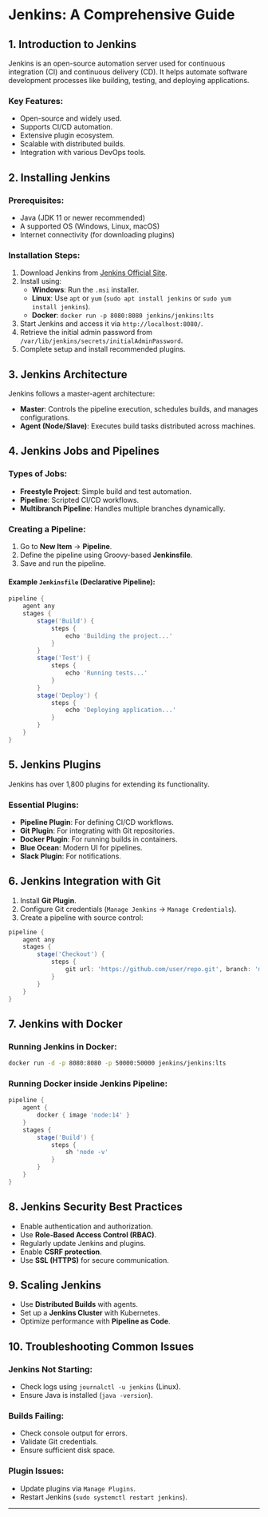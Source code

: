 # Jenkins: A Comprehensive Guide

## 1. Introduction to Jenkins
Jenkins is an open-source automation server used for continuous integration (CI) and continuous delivery (CD). It helps automate software development processes like building, testing, and deploying applications.

### Key Features:
- Open-source and widely used.
- Supports CI/CD automation.
- Extensive plugin ecosystem.
- Scalable with distributed builds.
- Integration with various DevOps tools.

## 2. Installing Jenkins
### Prerequisites:
- Java (JDK 11 or newer recommended)
- A supported OS (Windows, Linux, macOS)
- Internet connectivity (for downloading plugins)

### Installation Steps:
1. Download Jenkins from [Jenkins Official Site](https://www.jenkins.io/download/).
2. Install using:
   - **Windows**: Run the `.msi` installer.
   - **Linux**: Use `apt` or `yum` (`sudo apt install jenkins` or `sudo yum install jenkins`).
   - **Docker**: `docker run -p 8080:8080 jenkins/jenkins:lts`
3. Start Jenkins and access it via `http://localhost:8080/`.
4. Retrieve the initial admin password from `/var/lib/jenkins/secrets/initialAdminPassword`.
5. Complete setup and install recommended plugins.

## 3. Jenkins Architecture
Jenkins follows a master-agent architecture:
- **Master**: Controls the pipeline execution, schedules builds, and manages configurations.
- **Agent (Node/Slave)**: Executes build tasks distributed across machines.

## 4. Jenkins Jobs and Pipelines
### Types of Jobs:
- **Freestyle Project**: Simple build and test automation.
- **Pipeline**: Scripted CI/CD workflows.
- **Multibranch Pipeline**: Handles multiple branches dynamically.

### Creating a Pipeline:
1. Go to **New Item** → **Pipeline**.
2. Define the pipeline using Groovy-based **Jenkinsfile**.
3. Save and run the pipeline.

#### Example `Jenkinsfile` (Declarative Pipeline):
```groovy
pipeline {
    agent any
    stages {
        stage('Build') {
            steps {
                echo 'Building the project...'
            }
        }
        stage('Test') {
            steps {
                echo 'Running tests...'
            }
        }
        stage('Deploy') {
            steps {
                echo 'Deploying application...'
            }
        }
    }
}
```

## 5. Jenkins Plugins
Jenkins has over 1,800 plugins for extending its functionality.
### Essential Plugins:
- **Pipeline Plugin**: For defining CI/CD workflows.
- **Git Plugin**: For integrating with Git repositories.
- **Docker Plugin**: For running builds in containers.
- **Blue Ocean**: Modern UI for pipelines.
- **Slack Plugin**: For notifications.

## 6. Jenkins Integration with Git
1. Install **Git Plugin**.
2. Configure Git credentials (`Manage Jenkins` → `Manage Credentials`).
3. Create a pipeline with source control:
```groovy
pipeline {
    agent any
    stages {
        stage('Checkout') {
            steps {
                git url: 'https://github.com/user/repo.git', branch: 'main'
            }
        }
    }
}
```

## 7. Jenkins with Docker
### Running Jenkins in Docker:
```sh
docker run -d -p 8080:8080 -p 50000:50000 jenkins/jenkins:lts
```
### Running Docker inside Jenkins Pipeline:
```groovy
pipeline {
    agent {
        docker { image 'node:14' }
    }
    stages {
        stage('Build') {
            steps {
                sh 'node -v'
            }
        }
    }
}
```

## 8. Jenkins Security Best Practices
- Enable authentication and authorization.
- Use **Role-Based Access Control (RBAC)**.
- Regularly update Jenkins and plugins.
- Enable **CSRF protection**.
- Use **SSL (HTTPS)** for secure communication.

## 9. Scaling Jenkins
- Use **Distributed Builds** with agents.
- Set up a **Jenkins Cluster** with Kubernetes.
- Optimize performance with **Pipeline as Code**.

## 10. Troubleshooting Common Issues
### Jenkins Not Starting:
- Check logs using `journalctl -u jenkins` (Linux).
- Ensure Java is installed (`java -version`).

### Builds Failing:
- Check console output for errors.
- Validate Git credentials.
- Ensure sufficient disk space.

### Plugin Issues:
- Update plugins via `Manage Plugins`.
- Restart Jenkins (`sudo systemctl restart jenkins`).

---


